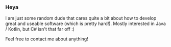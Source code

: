 ### Heya

I am just some random dude that cares quite a bit about how to develop great and useable software (which is pretty hard!).
Mostly interested in Java / Kotlin, but C# isn't that far off :)

Feel free to contact me about anything!
